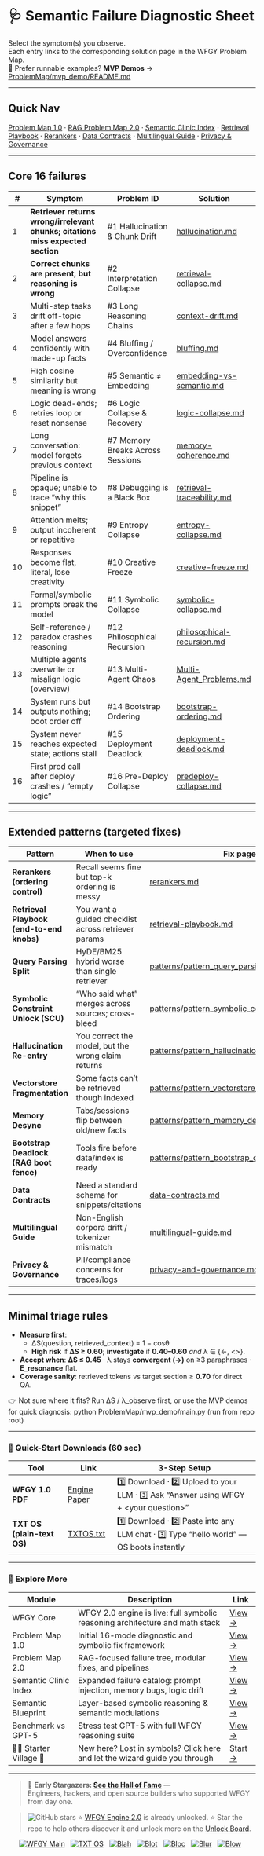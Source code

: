 # 🩺 Semantic Failure Diagnostic Sheet

Select the symptom(s) you observe.  
Each entry links to the corresponding solution page in the WFGY Problem Map.  
🧩 Prefer runnable examples? **MVP Demos** → [ProblemMap/mvp_demo/README.md](./mvp_demo/README.md)

---

## Quick Nav
[Problem Map 1.0](./README.md) ·
[RAG Problem Map 2.0](./rag-architecture-and-recovery.md) ·
[Semantic Clinic Index](./SemanticClinicIndex.md) ·
[Retrieval Playbook](./retrieval-playbook.md) ·
[Rerankers](./rerankers.md) ·
[Data Contracts](./data-contracts.md) ·
[Multilingual Guide](./multilingual-guide.md) ·
[Privacy & Governance](./privacy-and-governance.md)

---

## Core 16 failures

| # | Symptom | Problem ID | Solution |
|---|---------|------------|----------|
| 1 | **Retriever returns wrong/irrelevant chunks; citations miss expected section** | #1 Hallucination & Chunk Drift | [hallucination.md](./hallucination.md) |
| 2 | **Correct chunks are present, but reasoning is wrong** | #2 Interpretation Collapse | [retrieval-collapse.md](./retrieval-collapse.md) |
| 3 | Multi-step tasks drift off-topic after a few hops | #3 Long Reasoning Chains | [context-drift.md](./context-drift.md) |
| 4 | Model answers confidently with made-up facts | #4 Bluffing / Overconfidence | [bluffing.md](./bluffing.md) |
| 5 | High cosine similarity but meaning is wrong | #5 Semantic ≠ Embedding | [embedding-vs-semantic.md](./embedding-vs-semantic.md) |
| 6 | Logic dead-ends; retries loop or reset nonsense | #6 Logic Collapse & Recovery | [logic-collapse.md](./logic-collapse.md) |
| 7 | Long conversation: model forgets previous context | #7 Memory Breaks Across Sessions | [memory-coherence.md](./memory-coherence.md) |
| 8 | Pipeline is opaque; unable to trace “why this snippet” | #8 Debugging is a Black Box | [retrieval-traceability.md](./retrieval-traceability.md) |
| 9 | Attention melts; output incoherent or repetitive | #9 Entropy Collapse | [entropy-collapse.md](./entropy-collapse.md) |
| 10 | Responses become flat, literal, lose creativity | #10 Creative Freeze | [creative-freeze.md](./creative-freeze.md) |
| 11 | Formal/symbolic prompts break the model | #11 Symbolic Collapse | [symbolic-collapse.md](./symbolic-collapse.md) |
| 12 | Self-reference / paradox crashes reasoning | #12 Philosophical Recursion | [philosophical-recursion.md](./philosophical-recursion.md) |
| 13 | Multiple agents overwrite or misalign logic (overview) | #13 Multi-Agent Chaos | [Multi-Agent_Problems.md](./Multi-Agent_Problems.md) |
| 14 | System runs but outputs nothing; boot order off | #14 Bootstrap Ordering | [bootstrap-ordering.md](./bootstrap-ordering.md) |
| 15 | System never reaches expected state; actions stall | #15 Deployment Deadlock | [deployment-deadlock.md](./deployment-deadlock.md) |
| 16 | First prod call after deploy crashes / “empty logic” | #16 Pre-Deploy Collapse | [predeploy-collapse.md](./predeploy-collapse.md) |

---

## Extended patterns (targeted fixes)

| Pattern | When to use | Fix page |
|---|---|---|
| **Rerankers (ordering control)** | Recall seems fine but top-k ordering is messy | [rerankers.md](./rerankers.md) |
| **Retrieval Playbook (end-to-end knobs)** | You want a guided checklist across retriever params | [retrieval-playbook.md](./retrieval-playbook.md) |
| **Query Parsing Split** | HyDE/BM25 hybrid worse than single retriever | [patterns/pattern_query_parsing_split.md](./patterns/pattern_query_parsing_split.md) |
| **Symbolic Constraint Unlock (SCU)** | “Who said what” merges across sources; cross-bleed | [patterns/pattern_symbolic_constraint_unlock.md](./patterns/pattern_symbolic_constraint_unlock.md) |
| **Hallucination Re-entry** | You correct the model, but the wrong claim returns | [patterns/pattern_hallucination_reentry.md](./patterns/pattern_hallucination_reentry.md) |
| **Vectorstore Fragmentation** | Some facts can’t be retrieved though indexed | [patterns/pattern_vectorstore_fragmentation.md](./patterns/pattern_vectorstore_fragmentation.md) |
| **Memory Desync** | Tabs/sessions flip between old/new facts | [patterns/pattern_memory_desync.md](./patterns/pattern_memory_desync.md) |
| **Bootstrap Deadlock (RAG boot fence)** | Tools fire before data/index is ready | [patterns/pattern_bootstrap_deadlock.md](./patterns/pattern_bootstrap_deadlock.md) |
| **Data Contracts** | Need a standard schema for snippets/citations | [data-contracts.md](./data-contracts.md) |
| **Multilingual Guide** | Non-English corpora drift / tokenizer mismatch | [multilingual-guide.md](./multilingual-guide.md) |
| **Privacy & Governance** | PII/compliance concerns for traces/logs | [privacy-and-governance.md](./privacy-and-governance.md) |

---

## Minimal triage rules

- **Measure first**:  
  - ΔS(question, retrieved\_context) = 1 − cosθ  
  - **High risk** if **ΔS ≥ 0.60**; **investigate** if **0.40–0.60** *and* λ ∈ {←, <>}.  
- **Accept when**: **ΔS ≤ 0.45** · λ stays **convergent (→)** on ≥3 paraphrases · **E\_resonance** flat.  
- **Coverage sanity**: retrieved tokens vs target section ≥ **0.70** for direct QA.

👉 Not sure where it fits? Run ΔS / λ_observe first, or use the MVP demos for quick diagnosis:
python ProblemMap/mvp_demo/main.py (run from repo root)

---

### 🔗 Quick-Start Downloads (60 sec)

| Tool | Link | 3-Step Setup |
|------|------|--------------|
| **WFGY 1.0 PDF** | [Engine Paper](https://github.com/onestardao/WFGY/blob/main/I_am_not_lizardman/WFGY_All_Principles_Return_to_One_v1.0_PSBigBig_Public.pdf) | 1️⃣ Download · 2️⃣ Upload to your LLM · 3️⃣ Ask “Answer using WFGY + \<your question>” |
| **TXT OS (plain-text OS)** | [TXTOS.txt](https://github.com/onestardao/WFGY/blob/main/OS/TXTOS.txt) | 1️⃣ Download · 2️⃣ Paste into any LLM chat · 3️⃣ Type “hello world” — OS boots instantly |

---

### 🧭 Explore More

| Module                | Description                                              | Link     |
|-----------------------|----------------------------------------------------------|----------|
| WFGY Core             | WFGY 2.0 engine is live: full symbolic reasoning architecture and math stack | [View →](https://github.com/onestardao/WFGY/tree/main/core/README.md) |
| Problem Map 1.0       | Initial 16-mode diagnostic and symbolic fix framework    | [View →](https://github.com/onestardao/WFGY/tree/main/ProblemMap/README.md) |
| Problem Map 2.0       | RAG-focused failure tree, modular fixes, and pipelines   | [View →](https://github.com/onestardao/WFGY/blob/main/ProblemMap/rag-architecture-and-recovery.md) |
| Semantic Clinic Index | Expanded failure catalog: prompt injection, memory bugs, logic drift | [View →](https://github.com/onestardao/WFGY/blob/main/ProblemMap/SemanticClinicIndex.md) |
| Semantic Blueprint    | Layer-based symbolic reasoning & semantic modulations   | [View →](https://github.com/onestardao/WFGY/tree/main/SemanticBlueprint/README.md) |
| Benchmark vs GPT-5    | Stress test GPT-5 with full WFGY reasoning suite         | [View →](https://github.com/onestardao/WFGY/tree/main/benchmarks/benchmark-vs-gpt5/README.md) |
| 🧙‍♂️ Starter Village 🏡 | New here? Lost in symbols? Click here and let the wizard guide you through | [Start →](https://github.com/onestardao/WFGY/blob/main/StarterVillage/README.md) |

---

> 👑 **Early Stargazers: [See the Hall of Fame](https://github.com/onestardao/WFGY/tree/main/stargazers)** —  
> Engineers, hackers, and open source builders who supported WFGY from day one.

> <img src="https://img.shields.io/github/stars/onestardao/WFGY?style=social" alt="GitHub stars"> ⭐ [WFGY Engine 2.0](https://github.com/onestardao/WFGY/blob/main/core/README.md) is already unlocked. ⭐ Star the repo to help others discover it and unlock more on the [Unlock Board](https://github.com/onestardao/WFGY/blob/main/STAR_UNLOCKS.md).

<div align="center">

[![WFGY Main](https://img.shields.io/badge/WFGY-Main-red?style=flat-square)](https://github.com/onestardao/WFGY)
&nbsp;
[![TXT OS](https://img.shields.io/badge/TXT%20OS-Reasoning%20OS-orange?style=flat-square)](https://github.com/onestardao/WFGY/tree/main/OS)
&nbsp;
[![Blah](https://img.shields.io/badge/Blah-Semantic%20Embed-yellow?style=flat-square)](https://github.com/onestardao/WFGY/tree/main/OS/BlahBlahBlah)
&nbsp;
[![Blot](https://img.shields.io/badge/Blot-Persona%20Core-green?style=flat-square)](https://github.com/onestardao/WFGY/tree/main/OS/BlotBlotBlot)
&nbsp;
[![Bloc](https://img.shields.io/badge/Bloc-Reasoning%20Compiler-blue?style=flat-square)](https://github.com/onestardao/WFGY/tree/main/OS/BlocBlocBloc)
&nbsp;
[![Blur](https://img.shields.io/badge/Blur-Text2Image%20Engine-navy?style=flat-square)](https://github.com/onestardao/WFGY/tree/main/OS/BlurBlurBlur)
&nbsp;
[![Blow](https://img.shields.io/badge/Blow-Game%20Logic-purple?style=flat-square)](https://github.com/onestardao/WFGY/tree/main/OS/BlowBlowBlow)
&nbsp;
</div>
